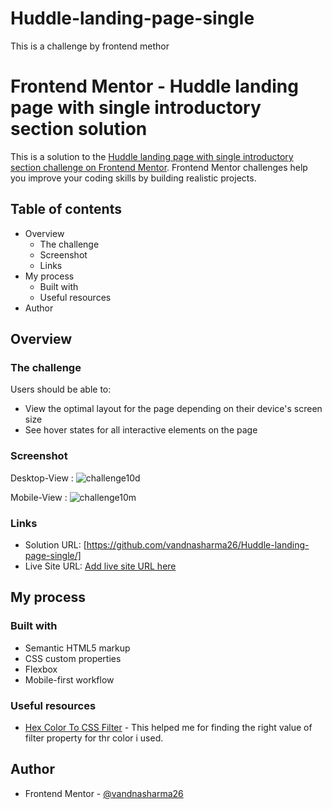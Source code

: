 # Huddle-landing-page-single
This is a challenge by frontend methor
# Frontend Mentor - Huddle landing page with single introductory section solution

This is a solution to the [Huddle landing page with single introductory section challenge on Frontend Mentor](https://www.frontendmentor.io/challenges/huddle-landing-page-with-a-single-introductory-section-B_2Wvxgi0). Frontend Mentor challenges help you improve your coding skills by building realistic projects. 

## Table of contents

- Overview
  - The challenge
  - Screenshot
  - Links
- My process
  - Built with
  - Useful resources
- Author

## Overview

### The challenge

Users should be able to:

- View the optimal layout for the page depending on their device's screen size
- See hover states for all interactive elements on the page

### Screenshot

Desktop-View :
![challenge10d](https://user-images.githubusercontent.com/86317804/133218938-421d8403-de47-499e-99da-b75de98d3adc.PNG)

Mobile-View :
![challenge10m](https://user-images.githubusercontent.com/86317804/133218972-54c184d6-44b7-4e6e-85f7-ac4bab7dcfbc.PNG)


### Links

- Solution URL: [https://github.com/vandnasharma26/Huddle-landing-page-single/]
- Live Site URL: [Add live site URL here](https://your-live-site-url.com)

## My process

### Built with

- Semantic HTML5 markup
- CSS custom properties
- Flexbox
- Mobile-first workflow

### Useful resources

- [Hex Color To CSS Filter](https://isotropic.co/hex-color-to-css-filter/) - This helped me for finding the right value of filter property for thr color i used.

## Author

- Frontend Mentor - [@vandnasharma26](https://www.frontendmentor.io/profile/vandnasharma26)
